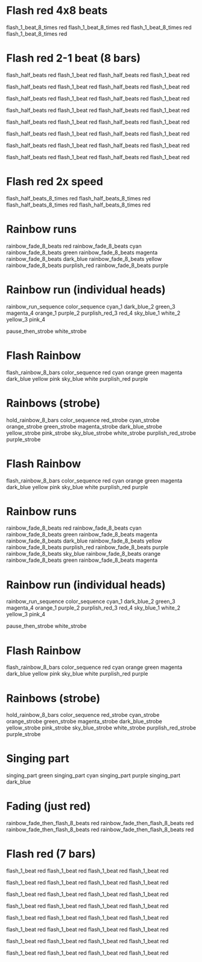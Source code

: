 # Flash red 4x8 beats
flash_1_beat_8_times red
flash_1_beat_8_times red
flash_1_beat_8_times red
flash_1_beat_8_times red

# Flash red 2-1 beat (8 bars)
flash_half_beats red
flash_1_beat red
flash_half_beats red
flash_1_beat red

flash_half_beats red
flash_1_beat red
flash_half_beats red
flash_1_beat red

flash_half_beats red
flash_1_beat red
flash_half_beats red
flash_1_beat red

flash_half_beats red
flash_1_beat red
flash_half_beats red
flash_1_beat red

flash_half_beats red
flash_1_beat red
flash_half_beats red
flash_1_beat red

flash_half_beats red
flash_1_beat red
flash_half_beats red
flash_1_beat red

flash_half_beats red
flash_1_beat red
flash_half_beats red
flash_1_beat red

flash_half_beats red
flash_1_beat red
flash_half_beats red
flash_1_beat red

# Flash red 2x speed
flash_half_beats_8_times red
flash_half_beats_8_times red
flash_half_beats_8_times red
flash_half_beats_8_times red

# Rainbow runs
rainbow_fade_8_beats red
rainbow_fade_8_beats cyan
rainbow_fade_8_beats green
rainbow_fade_8_beats magenta
rainbow_fade_8_beats dark_blue
rainbow_fade_8_beats yellow
rainbow_fade_8_beats purplish_red
rainbow_fade_8_beats purple

# Rainbow run (individual heads)
rainbow_run_sequence color_sequence cyan_1 dark_blue_2 green_3 magenta_4 orange_1 purple_2 purplish_red_3 red_4 sky_blue_1 white_2 yellow_3 pink_4

pause_then_strobe white_strobe

# Flash Rainbow
flash_rainbow_8_bars color_sequence red cyan orange green magenta dark_blue yellow pink sky_blue white purplish_red purple

# Rainbows (strobe)
hold_rainbow_8_bars color_sequence red_strobe cyan_strobe orange_strobe green_strobe magenta_strobe dark_blue_strobe yellow_strobe pink_strobe sky_blue_strobe white_strobe purplish_red_strobe purple_strobe

# Flash Rainbow
flash_rainbow_8_bars color_sequence red cyan orange green magenta dark_blue yellow pink sky_blue white purplish_red purple

# Rainbow runs
rainbow_fade_8_beats red
rainbow_fade_8_beats cyan
rainbow_fade_8_beats green
rainbow_fade_8_beats magenta
rainbow_fade_8_beats dark_blue
rainbow_fade_8_beats yellow
rainbow_fade_8_beats purplish_red
rainbow_fade_8_beats purple
rainbow_fade_8_beats sky_blue
rainbow_fade_8_beats orange
rainbow_fade_8_beats green
rainbow_fade_8_beats magenta

# Rainbow run (individual heads)
rainbow_run_sequence color_sequence cyan_1 dark_blue_2 green_3 magenta_4 orange_1 purple_2 purplish_red_3 red_4 sky_blue_1 white_2 yellow_3 pink_4

pause_then_strobe white_strobe

# Flash Rainbow
flash_rainbow_8_bars color_sequence red cyan orange green magenta dark_blue yellow pink sky_blue white purplish_red purple

# Rainbows (strobe)
hold_rainbow_8_bars color_sequence red_strobe cyan_strobe orange_strobe green_strobe magenta_strobe dark_blue_strobe yellow_strobe pink_strobe sky_blue_strobe white_strobe purplish_red_strobe purple_strobe

# Singing part
singing_part green
singing_part cyan
singing_part purple
singing_part dark_blue

# Fading (just red)
rainbow_fade_then_flash_8_beats red
rainbow_fade_then_flash_8_beats red
rainbow_fade_then_flash_8_beats red
rainbow_fade_then_flash_8_beats red

# Flash red (7 bars)
flash_1_beat red
flash_1_beat red
flash_1_beat red
flash_1_beat red

flash_1_beat red
flash_1_beat red
flash_1_beat red
flash_1_beat red

flash_1_beat red
flash_1_beat red
flash_1_beat red
flash_1_beat red

flash_1_beat red
flash_1_beat red
flash_1_beat red
flash_1_beat red

flash_1_beat red
flash_1_beat red
flash_1_beat red
flash_1_beat red

flash_1_beat red
flash_1_beat red
flash_1_beat red
flash_1_beat red

flash_1_beat red
flash_1_beat red
flash_1_beat red
flash_1_beat red

flash_1_beat red
flash_1_beat red
flash_1_beat red
flash_1_beat red